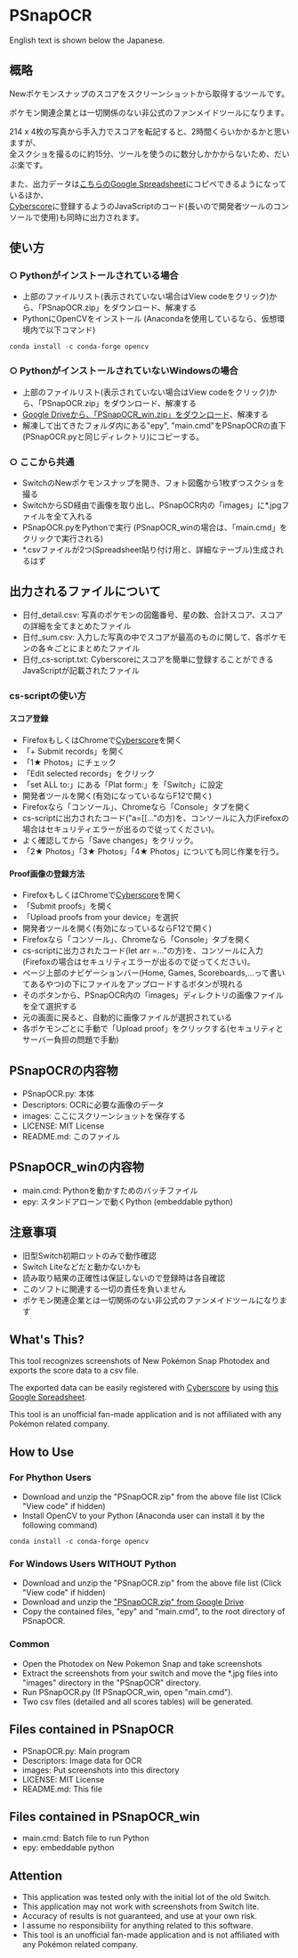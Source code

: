 # PSnapOCR
English text is shown below the Japanese.
## 概略
Newポケモンスナップのスコアをスクリーンショットから取得するツールです。

ポケモン関連企業とは一切関係のない非公式のファンメイドツールになります。

214 x 4枚の写真から手入力でスコアを転記すると、2時間くらいかかるかと思いますが、  
全スクショを撮るのに約15分、ツールを使うのに数分しかかからないため、だいぶ楽です。

また、出力データは[こちらのGoogle Spreadsheet](https://docs.google.com/spreadsheets/d/1Mnp-3_3Km-XTV7gaGvMmpEPVKqxx2k4njOneIy2Eth4/edit?usp=sharing)にコピペできるようになっているほか、  
[Cyberscore](https://cyberscore.me.uk/game/2785)に登録するようのJavaScriptのコード(長いので開発者ツールのコンソールで使用)も同時に出力されます。

## 使い方
### ○ Pythonがインストールされている場合
* 上部のファイルリスト(表示されていない場合はView codeをクリック)から、「PSnapOCR.zip」をダウンロード、解凍する
* PythonにOpenCVをインストール (Anacondaを使用しているなら、仮想環境内で以下コマンド)

`
conda install -c conda-forge opencv
`

### ○ PythonがインストールされていないWindowsの場合
* 上部のファイルリスト(表示されていない場合はView codeをクリック)から、「PSnapOCR.zip」をダウンロード、解凍する
* [Google Driveから、「PSnapOCR_win.zip」をダウンロード](https://drive.google.com/file/d/1jZ3jPPPU9Itu6GTmtn3XO3qdfVny1gQQ/view?usp=sharing)、解凍する
* 解凍して出てきたフォルダ内にある"epy", "main.cmd"をPSnapOCRの直下(PSnapOCR.pyと同じディレクトリ)にコピーする。

### ○ ここから共通

* SwitchのNewポケモンスナップを開き、フォト図鑑から1枚ずつスクショを撮る
* SwitchからSD経由で画像を取り出し、PSnapOCR内の「images」に*.jpgファイルを全て入れる
* PSnapOCR.pyをPythonで実行 (PSnapOCR_winの場合は、「main.cmd」をクリックで実行される)
* *.csvファイルが2つ(Spreadsheet貼り付け用と、詳細なテーブル)生成されるはず

## 出力されるファイルについて
* 日付_detail.csv: 写真のポケモンの図鑑番号、星の数、合計スコア、スコアの詳細を全てまとめたファイル
* 日付_sum.csv: 入力した写真の中でスコアが最高のものに関して、各ポケモンの各☆ごとにまとめたファイル
* 日付_cs-script.txt: Cyberscoreにスコアを簡単に登録することができるJavaScriptが記載されたファイル
### cs-scriptの使い方
#### スコア登録
* FirefoxもしくはChromeで[Cyberscore](https://cyberscore.me.uk/game/2785)を開く
* 「+ Submit records」を開く
* 「1★ Photos」にチェック
* 「Edit selected records」をクリック
* 「set ALL to:」にある「Plat form:」を「Switch」に設定
* 開発者ツールを開く(有効になっているならF12で開く)
* Firefoxなら「コンソール」、Chromeなら「Console」タブを開く
* cs-scriptに出力されたコード("a=[[..."の方)を、コンソールに入力(Firefoxの場合はセキュリティエラーが出るので従ってください)。
* よく確認してから「Save changes」をクリック。
* 「2★ Photos」「3★ Photos」「4★ Photos」についても同じ作業を行う。
#### Proof画像の登録方法
* FirefoxもしくはChromeで[Cyberscore](https://cyberscore.me.uk/game/2785)を開く
* 「Submit proofs」を開く
* 「Upload proofs from your device」を選択
* 開発者ツールを開く(有効になっているならF12で開く)
* Firefoxなら「コンソール」、Chromeなら「Console」タブを開く
* cs-scriptに出力されたコード(let arr =..."の方)を、コンソールに入力(Firefoxの場合はセキュリティエラーが出るので従ってください)。
* ページ上部のナビゲーションバー(Home, Games, Scoreboards,...って書いてあるやつ)の下にファイルをアップロードするボタンが現れる
* そのボタンから、PSnapOCR内の「images」ディレクトリの画像ファイルを全て選択する
* 元の画面に戻ると、自動的に画像ファイルが選択されている
* 各ポケモンごとに手動で「Upload proof」をクリックする(セキュリティとサーバー負担の問題で手動)

## PSnapOCRの内容物
* PSnapOCR.py: 本体
* Descriptors: OCRに必要な画像のデータ
* images: ここにスクリーンショットを保存する
* LICENSE: MIT License
* README.md: このファイル

## PSnapOCR_winの内容物
* main.cmd: Pythonを動かすためのバッチファイル
* epy: スタンドアローンで動くPython (embeddable python)


## 注意事項
* 旧型Switch初期ロットのみで動作確認　
* Switch Liteなどだと動かないかも
* 読み取り結果の正確性は保証しないので登録時は各自確認
* このソフトに関連する一切の責任を負いません
* ポケモン関連企業とは一切関係のない非公式のファンメイドツールになります

## What's This?
This tool recognizes screenshots of New Pokémon Snap Photodex and exports the score data to a csv file.

The exported data can be easily registered with [Cyberscore](https://cyberscore.me.uk/game/2785) by using [this Google Spreadsheet](https://docs.google.com/spreadsheets/d/1iP0DA5Ce3V9_AqayWOorvx85n3LNy5c2PkOq_CHcb2A/edit?usp=sharing).

This tool is an unofficial fan-made application and is not affiliated with any Pokémon related company.


## How to Use
### For Phython Users
* Download and unzip the "PSnapOCR.zip" from the above file list (Click "View code" if hidden)
* Install OpenCV to your Python (Anaconda user can install it by the following command)

`
conda install -c conda-forge opencv
`

### For Windows Users WITHOUT Python
* Download and unzip the "PSnapOCR.zip" from the above file list (Click "View code" if hidden)
* Download and unzip the ["PSnapOCR.zip" from Google Drive](https://drive.google.com/file/d/1jZ3jPPPU9Itu6GTmtn3XO3qdfVny1gQQ/view?usp=sharing)
* Copy the contained files, "epy" and "main.cmd", to the root directory of PSnapOCR.

### Common
* Open the Photodex on New Pokemon Snap and take screenshots
* Extract the screenshots from your switch and move the *.jpg files into "images" directory in the "PSnapOCR" directory.
* Run PSnapOCR.py (If PSnapOCR_win, open "main.cmd").
* Two csv files (detailed and all scores tables) will be generated.

## Files contained in PSnapOCR
* PSnapOCR.py: Main program
* Descriptors: Image data for OCR
* images: Put screenshots into this directory
* LICENSE: MIT License
* README.md: This file

## Files contained in PSnapOCR_win
* main.cmd: Batch file to run Python
* epy: embeddable python


## Attention
* This application was tested only with the initial lot of the old Switch.
* This application may not work with screenshots from Switch lite.
* Accuracy of results is not guaranteed, and use at your own risk.
* I assume no responsibility for anything related to this software.
* This tool is an unofficial fan-made application and is not affiliated with any Pokémon related company.